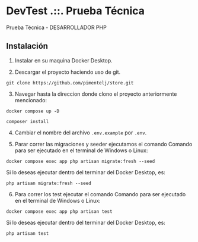 # DevTest .::. Prueba Técnica
Prueba Técnica - DESARROLLADOR PHP

## Instalación
1. Instalar en su maquina Docker Desktop.

2. Descargar el proyecto haciendo uso de git.
```
git clone https://github.com/pimentelj/store.git
```
3. Navegar hasta la direccion donde clono el proyecto anteriormente mencionado:
```
docker compose up -D
```
```
composer install
```
4. Cambiar el nombre del archivo `.env.example` por `.env`.

5. Parar correr las migraciones y seeder ejecutamos el comando
Comando para ser ejecutado en el terminal de Windows o Linux:
```
docker compose exec app php artisan migrate:fresh --seed
```
Si lo deseas ejecutar dentro del terminar del Docker Desktop, es:
```
php artisan migrate:fresh --seed
```
6. Para correr los test ejecutar el comando
Comando para ser ejecutado en el terminal de Windows o Linux:
```
docker compose exec app php artisan test
```
Si lo deseas ejecutar dentro del terminar del Docker Desktop, es:
```
php artisan test
```

